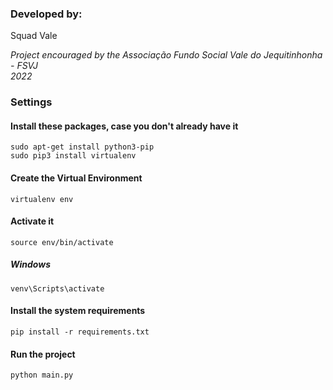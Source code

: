 ### Developed by:
Squad Vale
</br>

<i>Project encouraged by the Associação Fundo Social Vale do Jequitinhonha - FSVJ
</br>2022</i>

### Settings

#### Install these packages, case you don't already have it
```shell
sudo apt-get install python3-pip
sudo pip3 install virtualenv 
```
#### Create the Virtual Environment
```shell
virtualenv env
```
#### Activate it
```shell
source env/bin/activate
```
##### Windows
```shell
venv\Scripts\activate
```
#### Install the system requirements
```shell
pip install -r requirements.txt
```
#### Run the project
```shell
python main.py
```
</br>
